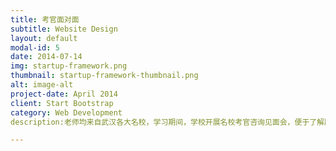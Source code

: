 ```yaml
---
title: 考官面对面
subtitle: Website Design
layout: default
modal-id: 5
date: 2014-07-14
img: startup-framework.png
thumbnail: startup-framework-thumbnail.png
alt: image-alt
project-date: April 2014
client: Start Bootstrap
category: Web Development
description:老师均来自武汉各大名校，学习期间，学校开展名校考官咨询见面会，便于了解历年考试情况及艺术类高考考学动态。

---
```

